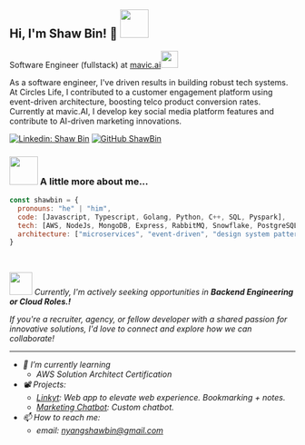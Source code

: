 <!--
### Hi there 👋
**nsoybean/nsoybean** is a ✨ _special_ ✨ repository because its `README.md` (this file) appears on your GitHub profile.

Here are some ideas to get you started:

- 🔭 I’m currently working on ...
- 🌱 I’m currently learning ...
- 👯 I’m looking to collaborate on ...
- 🤔 I’m looking for help with ...
- 💬 Ask me about ...
- 📫 How to reach me: ...
- 😄 Pronouns: ...
- ⚡ Fun fact: ...
-->

<h2> Hi, I'm Shaw Bin! 👋 <img src="https://media.giphy.com/media/12oufCB0MyZ1Go/giphy.gif" width="50" ></h2>
Software Engineer (fullstack) at <a href="https://mavic.ai/">mavic.ai</a><img src="https://media.giphy.com/media/WUlplcMpOCEmTGBtBW/giphy.gif" width="30">



As a software engineer, I've driven results in building robust tech systems. At Circles Life, I contributed to a customer engagement platform using event-driven architecture, boosting telco product conversion rates. Currently at mavic.AI, I develop key social media platform features and contribute to AI-driven marketing innovations.

[![Linkedin: Shaw Bin](https://img.shields.io/badge/-shawbin-blue?style=flat-square&logo=Linkedin&logoColor=white&link=https://www.linkedin.com/in/shawbin/)](https://www.linkedin.com/in/nyangshawbin/)
[![GitHub ShawBin](https://img.shields.io/github/followers/shawbin?label=follow&style=social)](https://github.com/nsoybean)
</p>




### <img src="https://media.giphy.com/media/JqmupuTVZYaQX5s094/giphy.gif" width="50"> A little more about me...  

```javascript
const shawbin = {
  pronouns: "he" | "him",
  code: [Javascript, Typescript, Golang, Python, C++, SQL, Pyspark],
  tech: [AWS, NodeJs, MongoDB, Express, RabbitMQ, Snowflake, PostgreSQL, Airflow, React, Git ]
  architecture: ["microservices", "event-driven", "design system pattern"]
}
```

</br>

<img src="https://media.giphy.com/media/enOL7Bi0fyD71KWYRX/giphy.gif" width="40"> <em>Currently, I'm actively seeking opportunities in <b> Backend Engineering or Cloud Roles.!</b> 

If you're a recruiter, agency, or fellow developer with a shared passion for innovative solutions, I'd love to connect and explore how we can collaborate!

---

- 🌱 I’m currently learning
  - AWS Solution Architect Certification
- 📽️ Projects: 
  - [Linkyt](https://github.com/nsoybean/Linkyt): Web app to elevate web experience. Bookmarking + notes.
  - [Marketing Chatbot](https://github.com/nsoybean/chatbot-ui): Custom chatbot.
- 📫 How to reach me: 
  - email: nyangshawbin@gmail.com
